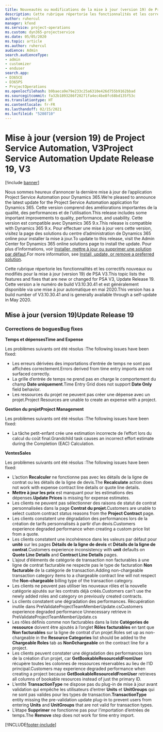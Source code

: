 ```yaml
---
title: Nouveautés ou modifications de la mise à jour (version 19) de Project Service Automation (correctif logiciel), V3
description: Cette rubrique répertorie les fonctionnalités et les correctifs disponibles pour la mise à jour (version 19) de Project Service Automation, V3.
author: ruhercul
manager: kfend
ms.service: project-operations
ms.custom: dyn365-projectservice
ms.date: 05/05/2020
ms.topic: article
ms.author: ruhercul
audience: Admin
search.audienceType:
- admin
- customizer
- enduser
search.app:
- D365CE
- D365PS
- ProjectOperations
ms.openlocfilehash: b9baeca9e79e233c25a6310e426d755b9162bbad
ms.sourcegitcommit: fa32b1893286f20271fa4ec4be8fc68bd135f53c
ms.translationtype: HT
ms.contentlocale: fr-FR
ms.lasthandoff: 02/15/2021
ms.locfileid: "5280710"
---
```

# <a name="project-service-automation-update-release-19-v3"></a><span data-ttu-id="10082-103">Mise à jour (version 19) de Project Service Automation, V3</span><span class="sxs-lookup"><span data-stu-id="10082-103">Project Service Automation Update Release 19, V3</span></span>

[!include [banner](../includes/psa-now-project-operations.md)]

<span data-ttu-id="10082-104">Nous sommes heureux d’annoncer la dernière mise à jour de l’application Project Service Automation pour Dynamics 365.</span><span class="sxs-lookup"><span data-stu-id="10082-104">We’re pleased to announce the latest update for the Project Service Automation application for Dynamics 365.</span></span> <span data-ttu-id="10082-105">Cette version comprend des améliorations importantes de la qualité, des performances et de l’utilisation.</span><span class="sxs-lookup"><span data-stu-id="10082-105">This release includes some important improvements to quality, performance, and usability.</span></span> <span data-ttu-id="10082-106">Cette version est compatible avec Dynamics 365 9.x.</span><span class="sxs-lookup"><span data-stu-id="10082-106">This release is compatible with Dynamics 365 9.x.</span></span> <span data-ttu-id="10082-107">Pour effectuer une mise à jour vers cette version, visitez la page des solutions du centre d’administration de Dynamics 365 online pour installer la mise à jour.</span><span class="sxs-lookup"><span data-stu-id="10082-107">To update to this release, visit the Admin Center for Dynamics 365 online solutions page to install the update.</span></span> <span data-ttu-id="10082-108">Pour plus d’informations, voir [Installer, mettre à jour ou supprimer une solution par défaut](https://docs.microsoft.com/power-platform/admin/install-remove-preferred-solution).</span><span class="sxs-lookup"><span data-stu-id="10082-108">For more information, see [Install, update, or remove a preferred solution](https://docs.microsoft.com/power-platform/admin/install-remove-preferred-solution).</span></span>

<span data-ttu-id="10082-109">Cette rubrique répertorie les fonctionnalités et les correctifs nouveaux ou modifiés pour la mise à jour (version 19) de PSA V3.</span><span class="sxs-lookup"><span data-stu-id="10082-109">This topic lists the features and fixes that are new or changed for PSA V3, Update Release 19.</span></span> <span data-ttu-id="10082-110">Cette version a le numéro de build V3.10.30.41 et est généralement disponible via une mise à jour automatique en mai 2020.</span><span class="sxs-lookup"><span data-stu-id="10082-110">This version has a build number of V3.10.30.41 and is generally available through a self-update in May 2020.</span></span>

## <a name="update-release-19"></a><span data-ttu-id="10082-111">Mise à jour (version 19)</span><span class="sxs-lookup"><span data-stu-id="10082-111">Update Release 19</span></span>

### <a name="bug-fixes"></a><span data-ttu-id="10082-112">Corrections de bogues</span><span class="sxs-lookup"><span data-stu-id="10082-112">Bug fixes</span></span>

<span data-ttu-id="10082-113">**Temps et dépenses**</span><span class="sxs-lookup"><span data-stu-id="10082-113">**Time and Expense**</span></span>

<span data-ttu-id="10082-114">Les problèmes suivants ont été résolus :</span><span class="sxs-lookup"><span data-stu-id="10082-114">The following issues have been fixed:</span></span> 

- <span data-ttu-id="10082-115">Les erreurs dérivées des importations d’entrée de temps ne sont pas affichées correctement.</span><span class="sxs-lookup"><span data-stu-id="10082-115">Errors derived from time entry imports are not surfaced correctly.</span></span>
- <span data-ttu-id="10082-116">La grille d’entrée de temps ne prend pas en charge le comportement du champ **Date uniquement**.</span><span class="sxs-lookup"><span data-stu-id="10082-116">Time Entry Grid does not support **Date Only** field behavior.</span></span>
- <span data-ttu-id="10082-117">Les ressources du projet ne peuvent pas créer une dépense avec un projet.</span><span class="sxs-lookup"><span data-stu-id="10082-117">Project Resources are unable to create an expense with a project.</span></span>

<span data-ttu-id="10082-118">**Gestion du projet**</span><span class="sxs-lookup"><span data-stu-id="10082-118">**Project Management**</span></span>

<span data-ttu-id="10082-119">Les problèmes suivants ont été résolus :</span><span class="sxs-lookup"><span data-stu-id="10082-119">The following issues have been fixed:</span></span> 

-  <span data-ttu-id="10082-120">La tâche petit-enfant crée une estimation incorrecte de l’effort lors du calcul du coût final.</span><span class="sxs-lookup"><span data-stu-id="10082-120">Grandchild task causes an incorrect effort estimate during the Completion (EAC) Calculation.</span></span>

<span data-ttu-id="10082-121">**Ventes**</span><span class="sxs-lookup"><span data-stu-id="10082-121">**Sales**</span></span>

<span data-ttu-id="10082-122">Les problèmes suivants ont été résolus :</span><span class="sxs-lookup"><span data-stu-id="10082-122">The following issues have been fixed:</span></span> 

- <span data-ttu-id="10082-123">L’action **Recalculer** ne fonctionne pas avec les détails de la ligne de contrat ou les détails de la ligne de devis.</span><span class="sxs-lookup"><span data-stu-id="10082-123">The **Recalculate** action does not work with expense contract line details or quote line details.</span></span>
- <span data-ttu-id="10082-124">**Mettre à jour les prix** est manquant pour les estimations des dépenses.</span><span class="sxs-lookup"><span data-stu-id="10082-124">**Update Prices** is missing for expense estimates.</span></span>
-  <span data-ttu-id="10082-125">Les clients ne peuvent pas sélectionner des raisons de statut de contrat personnalisées dans la page **Contrat du projet**.</span><span class="sxs-lookup"><span data-stu-id="10082-125">Customers are unable to select custom contract status reasons from the **Project Contract** page.</span></span>
- <span data-ttu-id="10082-126">Les clients constatent une dégradation des performances lors de la création de tarifs personnalisés à partir d’un devis.</span><span class="sxs-lookup"><span data-stu-id="10082-126">Customers experience degraded performance when creating a custom price list from a quote.</span></span>
- <span data-ttu-id="10082-127">Les clients constatent une incohérence dans les valeurs par défaut pour **unité** sur les pages **Détails de la ligne de devis** et **Détails de la ligne de contrat**.</span><span class="sxs-lookup"><span data-stu-id="10082-127">Customers experience inconsistency with **unit** defaults on **Quote Line Details** and **Contract Line Details** pages.</span></span>
- <span data-ttu-id="10082-128">L’ajout d’éléments de catégorie de transaction non facturables à une ligne de contrat facturable ne respecte pas le type de facturation **Non facturable** de la catégorie de transaction.</span><span class="sxs-lookup"><span data-stu-id="10082-128">Adding non-chargeable transaction category items to a chargeable contract line will not respect the **Non-chargeable** billing type of the transaction category.</span></span>
- <span data-ttu-id="10082-129">Les clients ne peuvent pas utiliser les nouveaux rôles et la nouvelle catégorie ajoutés sur les contrats déjà créés.</span><span class="sxs-lookup"><span data-stu-id="10082-129">Customers can't use the newly added roles and category on previously created contracts.</span></span>
- <span data-ttu-id="10082-130">Ls clients constatent une dégradation des performances. Récupération inutile dans PreValidateProjectTeamMemberUpdate.cs</span><span class="sxs-lookup"><span data-stu-id="10082-130">Customers experience degraded performance Unnecessary retrieve in PreValidateProjectTeamMemberUpdate.cs</span></span>
- <span data-ttu-id="10082-131">Les rôles définis comme non facturables dans la liste **Catégories de ressource** doivent être ajoutés à l’onglet **Rôles facturables** en tant que **Non facturables** sur la ligne de contrat d’un projet.</span><span class="sxs-lookup"><span data-stu-id="10082-131">Roles set up as non-chargeable in the **Resource Categories** list should be added to the **Chargeable Roles** tab as **Non0chargeable** on the contract line for a project.</span></span>
- <span data-ttu-id="10082-132">Les clients peuvent constater une dégradation des performances lors de la création d’un projet, car **GetBookableResourceIdFromUser** récupère toutes les colonnes de ressources réservables au lieu de l’ID principal.</span><span class="sxs-lookup"><span data-stu-id="10082-132">Customers may experience degraded performance when creating a project because **GetBookableResourceIdFromUser** retrieves all columns of bookable resources instead of just the primary ID.</span></span>
- <span data-ttu-id="10082-133">L’entité **TransactionType** ne dispose pas du plug-in de mise à jour avant validation qui empêche les utilisateurs d’entrer **Units** et **UnitGroups** qui ne sont pas valides pour les types de transaction.</span><span class="sxs-lookup"><span data-stu-id="10082-133">**TransactionType** entity missing the pre-validation update plug-in to prevent users from entering **Units** and **UnitGroups** that are not valid for transaction types.</span></span>
- <span data-ttu-id="10082-134">L’étape **Supprimer** ne fonctionne pas pour l’importation d’entrées de temps.</span><span class="sxs-lookup"><span data-stu-id="10082-134">The **Remove** step does not work for time entry import.</span></span>


[!INCLUDE[footer-include](../includes/footer-banner.md)]